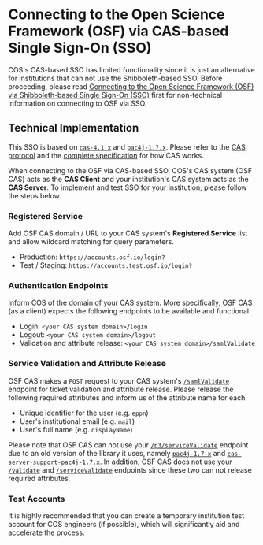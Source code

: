 # Connecting to the Open Science Framework (OSF) via CAS-based Single Sign-On (SSO)

COS's CAS-based SSO has limited functionality since it is just an alternative for institutions that can not use the Shibboleth-based SSO. Before proceeding, please read [Connecting to the Open Science Framework (OSF) via Shibboleth-based Single Sign-On (SSO)](https://github.com/CenterForOpenScience/cas-overlay/blob/develop/docs/osf-institutions-sso-via-saml.md) first for non-technical information on connecting to OSF via SSO.

## Technical Implementation

This SSO is based on [`cas-4.1.x`](https://github.com/apereo/cas/tree/4.1.x) and [`pac4j-1.7.x`](https://github.com/pac4j/pac4j/tree/1.7.x). Please refer to the [CAS protocol](https://apereo.github.io/cas/4.1.x/protocol/CAS-Protocol.html) and the [complete specification](https://apereo.github.io/cas/4.1.x/protocol/CAS-Protocol-Specification.html) for how CAS works.

When connecting to the OSF via CAS-based SSO, COS's CAS system (OSF CAS) acts as the **CAS Client** and your institution's CAS system acts as the **CAS Server**. To implement and test SSO for your institution, please follow the steps below.

### Registered Service

Add OSF CAS domain / URL to your CAS system's **Registered Service** list and allow wildcard matching for query parameters.

* Production: `https://accounts.osf.io/login?`
* Test / Staging: `https://accounts.test.osf.io/login?`

### Authentication Endpoints

Inform COS of the domain of your CAS system. More specifically, OSF CAS (as a client) expects the following endpoints to be available and functional.

* Login: `<your CAS system domain>/login`
* Logout: `<your CAS system domain>/logout`
* Validation and attribute release: `<your CAS system domain>/samlValidate`

### Service Validation and Attribute Release

OSF CAS makes a `POST` request to your CAS system's [`/samlValidate`](https://apereo.github.io/cas/4.1.x/protocol/CAS-Protocol-Specification.html#42-samlvalidate-cas-30) endpoint for ticket validation and attribute release. Please release the following required attributes and inform us of the attribute name for each.

* Unique identifier for the user (e.g. `eppn`)
* User's institutional email (e.g. `mail`)
* User's full name (e.g. `displayName`)

Please note that OSF CAS can not use your [`/p3/serviceValidate`](https://apereo.github.io/cas/4.1.x/protocol/CAS-Protocol-Specification.html#28-p3servicevalidate-cas-30) endpoint due to an old version of the library it uses, namely [`pac4j-1.7.x`](https://github.com/pac4j/pac4j/tree/1.7.x) and [`cas-server-support-pac4j-1.7.x`](https://github.com/apereo/cas/tree/4.1.x/cas-server-support-pac4j). In addition, OSF CAS does not use your [`/validate`](https://apereo.github.io/cas/4.1.x/protocol/CAS-Protocol-Specification.html#24-validate-cas-10) and [`/serviceValidate`](https://apereo.github.io/cas/4.1.x/protocol/CAS-Protocol-Specification.html#25-servicevalidate-cas-20) endpoints since these two can not release required attributes.

### Test Accounts

It is highly recommended that you can create a temporary institution test account for COS engineers (if possible), which will significantly aid and accelerate the process.
